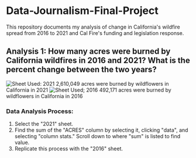 # Data-Journalism-Final-Project
This repository documents my analysis of change in California's wildfire spread from 2016 to 2021 and Cal Fire's funding and legislation response.
## Analysis 1: How many acres were burned by California wildfires in 2016 and 2021? What is the percent change between the two years?
![Sheet Used: 2021](https://user-images.githubusercontent.com/109619716/183354096-08fbe292-3b3e-4ccd-b42c-14f10d8e5b22.png)
2,610,049 acres were burned by wildflowers in California in 2021
![Sheet Used; 2016](https://user-images.githubusercontent.com/109619716/183360610-7848ab9a-1f3c-486b-aa59-a9c0ddf6c7f0.png)
492,171 acres were burned by wildflowers in California in 2016
### Data Analysis Process: 
1) Select the "2021" sheet.
2) Find the sum of the "ACRES" column by selecting it, clicking "data", and selecting "column stats." Scroll down to where "sum" is listed to find value.
3) Replicate this process with the "2016" sheet.
